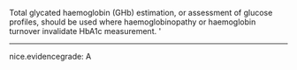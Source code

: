 Total glycated haemoglobin (GHb) estimation, or assessment of glucose profiles, should be used where haemoglobinopathy or haemoglobin turnover invalidate HbA1c measurement.
'

---
 nice.evidencegrade: A
